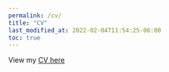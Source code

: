 ```yaml
---
permalink: /cv/
title: "CV"
last_modified_at: 2022-02-04T11:54:25-06:00
toc: true
---
```


View my [CV here](https://linzhanguca.github.io/_pages/zhang_cv.pdf)